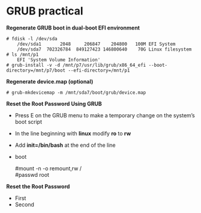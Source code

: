 GRUB practical
====

**Regenerate GRUB boot in dual-boot EFI environment**

    # fdisk -l /dev/sda
        /dev/sda1       2048     206847    204800   100M EFI System
        /dev/sda7  702326784  849127423 146800640    70G Linux filesystem
    # ls /mnt/p1
        EFI 'System Volume Information'
    # grub-install -v -d /mnt/p7/usr/lib/grub/x86_64_efi --boot-directory=/mnt/p7/boot --efi-directory=/mnt/p1
**Regenerate device.map (optional)**

    # grub-mkdevicemap -m /mnt/sda7/boot/grub/device.map
**Reset the Root Password Using GRUB**
- Press E on the GRUB menu to make a temporary change on the system’s boot script
- In the line beginning with **linux** modify **ro** to **rw**
- Add **init=/bin/bash** at the end of the line
- boot

    #mount -n -o remount,rw /  
    #passwd root
  
**Reset the Root Password**  
- First
- Second
